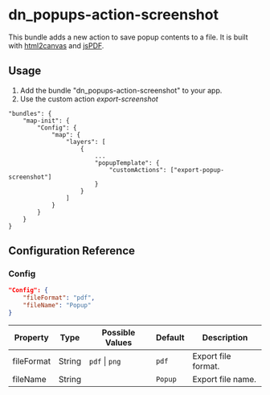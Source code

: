 # dn_popups-action-screenshot

This bundle adds a new action to save popup contents to a file.
It is built with [html2canvas](https://github.com/niklasvh/html2canvas) and [jsPDF](https://github.com/parallax/jsPDF).

## Usage

1. Add the bundle "dn_popups-action-screenshot" to your app.
2. Use the custom action _export-screenshot_

```
"bundles": {
    "map-init": {
        "Config": {
            "map": {
                "layers": [
                    {
                        ...
                        "popupTemplate": {
                            "customActions": ["export-popup-screenshot"]
                        }
                    }
                ]
            }
        }
    }
}
```

## Configuration Reference

### Config

```json
"Config": {
    "fileFormat": "pdf",
    "fileName": "Popup"
}
```

| Property     | Type   | Possible Values            | Default     | Description         |
|--------------|--------|----------------------------|-------------|---------------------|
| fileFormat   | String | ```pdf``` &#124; ```png``` | ```pdf```   | Export file format. |
| fileName     | String |                            | ```Popup``` | Export file name.   |
